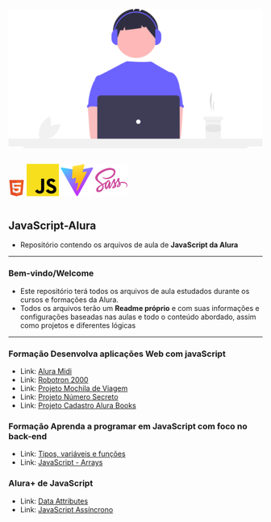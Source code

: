 ![alt](./undraw_coding_re_iv62.svg)
<div style=" display:flex; flex-direction:row; text-align: center;">

![logo HTML](./HTML5_Badge_32.png "logo JS")
![logo JS](./javascript.svg "logo JS")
![logo Vite](./JS-Reconhecimento-Voz/public/vite.svg "logo Vite")
![logo Vite](./Sass%20Logo%20(Color).svg "logo Sass")

</div>

## JavaScript-Alura

- Repositório contendo os arquivos de aula de __JavaScript da Alura__

---

### Bem-vindo/Welcome

- Este repositório terá todos os arquivos de aula estudados durante os cursos e formações da Alura.
- Todos os arquivos terão um __Readme próprio__ e com suas informações e configurações baseadas nas aulas e todo o conteúdo abordado, assim como projetos e diferentes lógicas

---

### Formação Desenvolva aplicações Web com javaScript

- Link: [Alura Midi](https://github.com/Arthur-KF18/JavaScript-Alura/blob/main/JS-Crie%20p%C3%A1ginas%20din%C3%A2micas/README.md)
- Link: [Robotron 2000](https://github.com/Arthur-KF18/JavaScript-Alura/blob/main/JS-Manipulando-o-DOM/Anota%C3%A7%C3%B5es-2.md)
- Link: [Projeto Mochila de Viagem](https://github.com/Arthur-KF18/JavaScript-Alura/blob/main/JS-Armazenando-dados/anota%C3%A7%C3%B5es3.md)
- Link: [Projeto Número Secreto](https://github.com/Arthur-KF18/JavaScript-Alura/blob/main/JS-Reconhecimento-Voz/Anota%C3%A7%C3%B5es4.md)
- Link: [Projeto Cadastro Alura Books](https://github.com/Arthur-KF18/JavaScript-Alura/blob/main/JS-Tratando-API/Anota%C3%A7%C3%B5es5.md)

### Formação Aprenda a programar em JavaScript com foco no back-end

- Link: [Tipos, variáveis e funções](https://github.com/Arthur-KF18/JavaScript-Alura/blob/main/JS-Tipos%2C-vari%C3%A1veis-e-fun%C3%A7%C3%B5es/anota%C3%A7%C3%B5es01.md)
- Link: [JavaScript - Arrays](https://github.com/Arthur-KF18/JavaScript-Alura/blob/main/JS-Arrays/Anota%C3%A7%C3%B5es.md)

### Alura+ de JavaScript

- Link: [Data Attributes](https://github.com/Arthur-KF18/JavaScript-Alura/blob/main/Alura%2B/Data-Attributes-do-HTML5/readme.md)
- Link: [JavaScript Assíncrono](https://github.com/Arthur-KF18/JavaScript-Alura/blob/main/Alura%2B/JavaScript-Ass%C3%ADncrono/readme.md)
